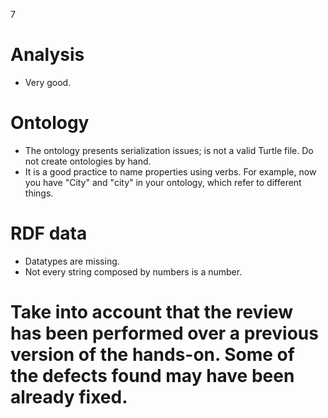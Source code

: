 7
# Analysis
- Very good.
# Ontology
- The ontology presents serialization issues; is not a valid Turtle file. Do not create ontologies by hand.
- It is a good practice to name properties using verbs. For example, now you have "City" and "city" in your ontology, which refer to different things.
# RDF data
- Datatypes are missing.
- Not every string composed by numbers is a number.
# Take into account that the review has been performed over a previous version of the hands-on. Some of the defects found may have been already fixed.
